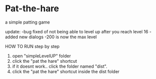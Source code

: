 # Pat-the-hare
a simple patting game

update:
-bug fixed of not being able to level up after  you reach level 16
-added new dialogs
-200 is now the max level

HOW TO RUN step by step
1. open "simpleLevelUP" folder
2. click the "pat the hare" shortcut
3. if it doesnt work.. click the folder named "dist".
4. click the "pat the hare" shortcut inside the dist folder

